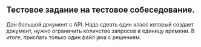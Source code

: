 ## Тестовое задание на тестовое собеседование.
   
Дан большой документ с API. 
Надо сдеать  один класс который создает документ, нужно ограничить количство запросов в единицу времени.
В итоге, прислать только один файл java с решением.
